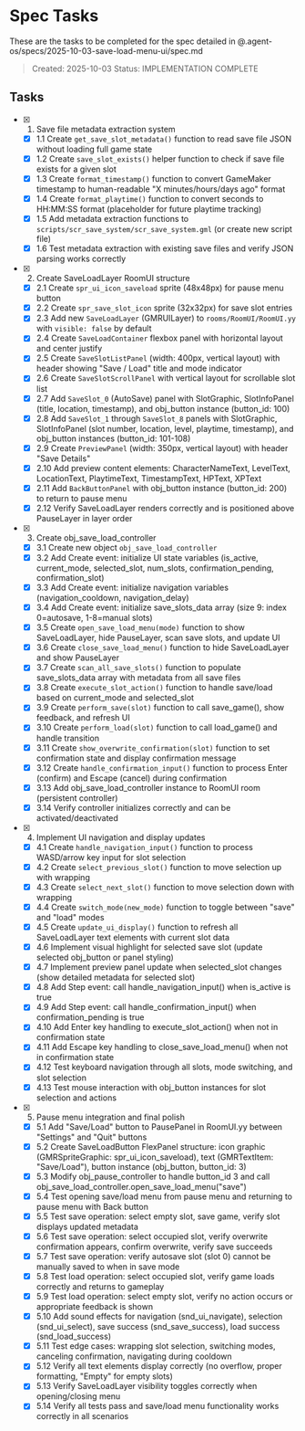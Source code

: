 # Spec Tasks

These are the tasks to be completed for the spec detailed in @.agent-os/specs/2025-10-03-save-load-menu-ui/spec.md

> Created: 2025-10-03
> Status: IMPLEMENTATION COMPLETE

## Tasks

- [x] 1. Save file metadata extraction system
  - [x] 1.1 Create `get_save_slot_metadata()` function to read save file JSON without loading full game state
  - [x] 1.2 Create `save_slot_exists()` helper function to check if save file exists for a given slot
  - [x] 1.3 Create `format_timestamp()` function to convert GameMaker timestamp to human-readable "X minutes/hours/days ago" format
  - [x] 1.4 Create `format_playtime()` function to convert seconds to HH:MM:SS format (placeholder for future playtime tracking)
  - [x] 1.5 Add metadata extraction functions to `scripts/scr_save_system/scr_save_system.gml` (or create new script file)
  - [x] 1.6 Test metadata extraction with existing save files and verify JSON parsing works correctly

- [x] 2. Create SaveLoadLayer RoomUI structure
  - [x] 2.1 Create `spr_ui_icon_saveload` sprite (48x48px) for pause menu button
  - [x] 2.2 Create `spr_save_slot_icon` sprite (32x32px) for save slot entries
  - [x] 2.3 Add new `SaveLoadLayer` (GMRUILayer) to `rooms/RoomUI/RoomUI.yy` with `visible: false` by default
  - [x] 2.4 Create `SaveLoadContainer` flexbox panel with horizontal layout and center justify
  - [x] 2.5 Create `SaveSlotListPanel` (width: 400px, vertical layout) with header showing "Save / Load" title and mode indicator
  - [x] 2.6 Create `SaveSlotScrollPanel` with vertical layout for scrollable slot list
  - [x] 2.7 Add `SaveSlot_0` (AutoSave) panel with SlotGraphic, SlotInfoPanel (title, location, timestamp), and obj_button instance (button_id: 100)
  - [x] 2.8 Add `SaveSlot_1` through `SaveSlot_8` panels with SlotGraphic, SlotInfoPanel (slot number, location, level, playtime, timestamp), and obj_button instances (button_id: 101-108)
  - [x] 2.9 Create `PreviewPanel` (width: 350px, vertical layout) with header "Save Details"
  - [x] 2.10 Add preview content elements: CharacterNameText, LevelText, LocationText, PlaytimeText, TimestampText, HPText, XPText
  - [x] 2.11 Add `BackButtonPanel` with obj_button instance (button_id: 200) to return to pause menu
  - [x] 2.12 Verify SaveLoadLayer renders correctly and is positioned above PauseLayer in layer order

- [x] 3. Create obj_save_load_controller
  - [x] 3.1 Create new object `obj_save_load_controller`
  - [x] 3.2 Add Create event: initialize UI state variables (is_active, current_mode, selected_slot, num_slots, confirmation_pending, confirmation_slot)
  - [x] 3.3 Add Create event: initialize navigation variables (navigation_cooldown, navigation_delay)
  - [x] 3.4 Add Create event: initialize save_slots_data array (size 9: index 0=autosave, 1-8=manual slots)
  - [x] 3.5 Create `open_save_load_menu(mode)` function to show SaveLoadLayer, hide PauseLayer, scan save slots, and update UI
  - [x] 3.6 Create `close_save_load_menu()` function to hide SaveLoadLayer and show PauseLayer
  - [x] 3.7 Create `scan_all_save_slots()` function to populate save_slots_data array with metadata from all save files
  - [x] 3.8 Create `execute_slot_action()` function to handle save/load based on current_mode and selected_slot
  - [x] 3.9 Create `perform_save(slot)` function to call save_game(), show feedback, and refresh UI
  - [x] 3.10 Create `perform_load(slot)` function to call load_game() and handle transition
  - [x] 3.11 Create `show_overwrite_confirmation(slot)` function to set confirmation state and display confirmation message
  - [x] 3.12 Create `handle_confirmation_input()` function to process Enter (confirm) and Escape (cancel) during confirmation
  - [x] 3.13 Add obj_save_load_controller instance to RoomUI room (persistent controller)
  - [x] 3.14 Verify controller initializes correctly and can be activated/deactivated

- [x] 4. Implement UI navigation and display updates
  - [x] 4.1 Create `handle_navigation_input()` function to process WASD/arrow key input for slot selection
  - [x] 4.2 Create `select_previous_slot()` function to move selection up with wrapping
  - [x] 4.3 Create `select_next_slot()` function to move selection down with wrapping
  - [x] 4.4 Create `switch_mode(new_mode)` function to toggle between "save" and "load" modes
  - [x] 4.5 Create `update_ui_display()` function to refresh all SaveLoadLayer text elements with current slot data
  - [x] 4.6 Implement visual highlight for selected save slot (update selected obj_button or panel styling)
  - [x] 4.7 Implement preview panel update when selected_slot changes (show detailed metadata for selected slot)
  - [x] 4.8 Add Step event: call handle_navigation_input() when is_active is true
  - [x] 4.9 Add Step event: call handle_confirmation_input() when confirmation_pending is true
  - [x] 4.10 Add Enter key handling to execute_slot_action() when not in confirmation state
  - [x] 4.11 Add Escape key handling to close_save_load_menu() when not in confirmation state
  - [x] 4.12 Test keyboard navigation through all slots, mode switching, and slot selection
  - [x] 4.13 Test mouse interaction with obj_button instances for slot selection and actions

- [x] 5. Pause menu integration and final polish
  - [x] 5.1 Add "Save/Load" button to PausePanel in RoomUI.yy between "Settings" and "Quit" buttons
  - [x] 5.2 Create SaveLoadButton FlexPanel structure: icon graphic (GMRSpriteGraphic: spr_ui_icon_saveload), text (GMRTextItem: "Save/Load"), button instance (obj_button, button_id: 3)
  - [x] 5.3 Modify obj_pause_controller to handle button_id 3 and call obj_save_load_controller.open_save_load_menu("save")
  - [x] 5.4 Test opening save/load menu from pause menu and returning to pause menu with Back button
  - [x] 5.5 Test save operation: select empty slot, save game, verify slot displays updated metadata
  - [x] 5.6 Test save operation: select occupied slot, verify overwrite confirmation appears, confirm overwrite, verify save succeeds
  - [x] 5.7 Test save operation: verify autosave slot (slot 0) cannot be manually saved to when in save mode
  - [x] 5.8 Test load operation: select occupied slot, verify game loads correctly and returns to gameplay
  - [x] 5.9 Test load operation: select empty slot, verify no action occurs or appropriate feedback is shown
  - [x] 5.10 Add sound effects for navigation (snd_ui_navigate), selection (snd_ui_select), save success (snd_save_success), load success (snd_load_success)
  - [x] 5.11 Test edge cases: wrapping slot selection, switching modes, canceling confirmation, navigating during cooldown
  - [x] 5.12 Verify all text elements display correctly (no overflow, proper formatting, "Empty" for empty slots)
  - [x] 5.13 Verify SaveLoadLayer visibility toggles correctly when opening/closing menu
  - [x] 5.14 Verify all tests pass and save/load menu functionality works correctly in all scenarios
